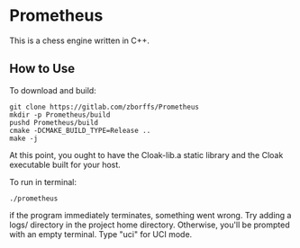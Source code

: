 Prometheus
==========

This is a chess engine written in C++.

How to Use
----------
To download and build:
```shell
git clone https://gitlab.com/zborffs/Prometheus
mkdir -p Prometheus/build
pushd Prometheus/build
cmake -DCMAKE_BUILD_TYPE=Release ..
make -j
```
At this point, you ought to have the Cloak-lib.a static library and the Cloak executable built for your host.

To run in terminal:
```shell
./prometheus
```
if the program immediately terminates, something went wrong. Try adding a logs/ directory in the project home directory. 
Otherwise, you'll be prompted with an empty terminal. Type "uci" for UCI mode. 

